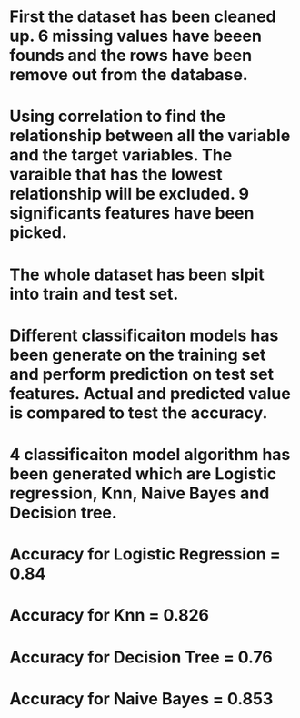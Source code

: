 # First the dataset has been cleaned up. 6 missing values have beeen founds and the rows have been remove out from the database.
# Using correlation to find the relationship between all the variable and the target variables. The varaible that has the lowest relationship will be excluded. 9 significants features have been picked.
# The whole dataset has been slpit into train and test set. 
# Different classificaiton models has been generate on the training set and perform prediction on test set features. Actual and predicted value is compared to test the accuracy.
# 4 classificaiton model algorithm has been generated which are Logistic regression, Knn, Naive Bayes and Decision tree.
# Accuracy for Logistic Regression = 0.84
# Accuracy for Knn = 0.826
# Accuracy for Decision Tree = 0.76
# Accuracy for Naive Bayes = 0.853

